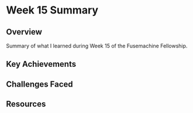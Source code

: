 # Week 15 Summary

## Overview
Summary of what I learned during Week 15 of the Fusemachine Fellowship.

## Key Achievements

## Challenges Faced

## Resources
